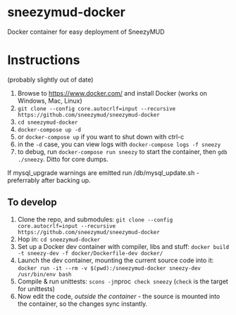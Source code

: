 # sneezymud-docker
Docker container for easy deployment of SneezyMUD

Instructions
============

(probably slightly out of date)
1. Browse to https://www.docker.com/ and install Docker (works on Windows, Mac, Linux)
1. `git clone --config core.autocrlf=input --recursive https://github.com/sneezymud/sneezymud-docker`
1. `cd sneezymud-docker`
1. `docker-compose up -d`
  1. or `docker-compose up` if you want to shut down with ctrl-c
  1. in the `-d` case, you can view logs with `docker-compose logs -f sneezy`
  1. to debug, run `docker-compose run sneezy` to start the container, then `gdb ./sneezy`. Ditto for core dumps.

If mysql_upgrade warnings are emitted run /db/mysql_update.sh - preferrably after backing up.

## To develop

1. Clone the repo, and submodules: `git clone --config core.autocrlf=input --recursive https://github.com/sneezymud/sneezymud-docker`
2. Hop in: `cd sneezymud-docker`
3. Set up a Docker dev container with compiler, libs and stuff: `docker build -t sneezy-dev -f docker/Dockerfile-dev docker/`
4. Launch the dev container, mounting the current source code into it: `docker run -it --rm -v $(pwd):/sneezymud-docker sneezy-dev /usr/bin/env bash`
5. Compile & run unittests: `scons -j`nproc` check sneezy` (`check` is the target for unittests)
6. Now edit the code, _outside the container_ - the source is mounted into the container, so the changes sync instantly.
